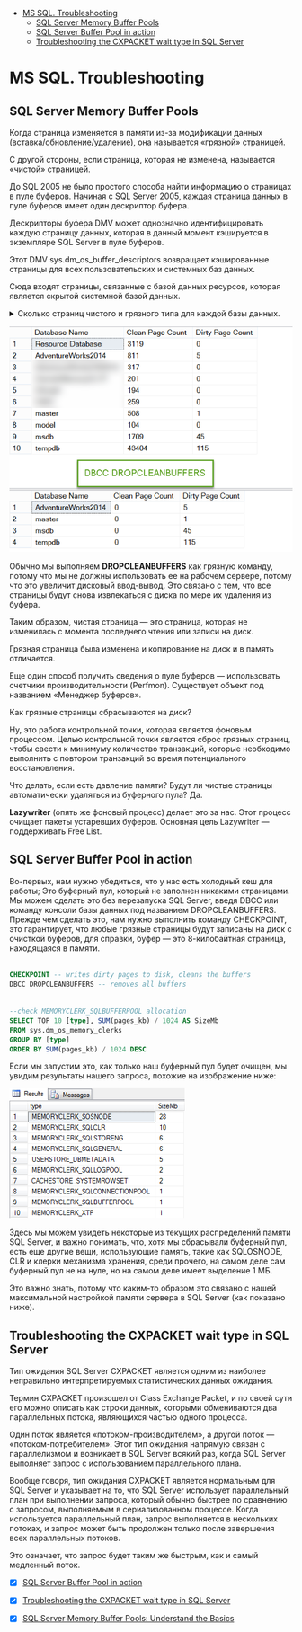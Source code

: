 - [MS SQL. Troubleshooting](#ms-sql-troubleshooting)
  - [SQL Server Memory Buffer Pools](#sql-server-memory-buffer-pools)
  - [SQL Server Buffer Pool in action](#sql-server-buffer-pool-in-action)
  - [Troubleshooting the CXPACKET wait type in SQL Server](#troubleshooting-the-cxpacket-wait-type-in-sql-server)


# MS SQL. Troubleshooting


## SQL Server Memory Buffer Pools

Когда страница изменяется в памяти из-за модификации данных (вставка/обновление/удаление), она называется «грязной» страницей. 

С другой стороны, если страница, которая не изменена, называется «чистой» страницей. 

До SQL 2005 не было простого способа найти информацию о страницах в пуле буферов. Начиная с SQL Server 2005, каждая страница данных в пуле буферов имеет один дескриптор буфера. 

Дескрипторы буфера DMV может однозначно идентифицировать каждую страницу данных, которая в данный момент кэшируется в экземпляре SQL Server в пуле буферов. 

Этот DMV sys.dm_os_buffer_descriptors возвращает кэшированные страницы для всех пользовательских и системных баз данных. 

Сюда входят страницы, связанные с базой данных ресурсов, которая является скрытой системной базой данных.

<details>
    <summary>Cколько страниц чистого и грязного типа для каждой базы данных.</summary>

``` sql 

SELECT (CASE 
           WHEN ( [database_id] = 32767 ) THEN 'Resource Database' 
           ELSE Db_name (database_id) 
         END )  AS 'Database Name', 
       Sum(CASE 
             WHEN ( [is_modified] = 1 ) THEN 0 
             ELSE 1 
           END) AS 'Clean Page Count',
		Sum(CASE 
             WHEN ( [is_modified] = 1 ) THEN 1 
             ELSE 0 
           END) AS 'Dirty Page Count'
FROM   sys.dm_os_buffer_descriptors 
GROUP  BY database_id 
ORDER  BY DB_NAME(database_id);

```

</details>

![](../img/BPool-01.png)


Обычно мы выполняем **DROPCLEANBUFFERS** как грязную команду, потому что мы не должны использовать ее на рабочем сервере, потому что это увеличит дисковый ввод-вывод. 
Это связано с тем, что все страницы будут снова извлекаться с диска по мере их удаления из буфера. 

Таким образом, чистая страница — это страница, которая не изменилась с момента последнего чтения или записи на диск.

Грязная страница была изменена и копирование на диск и в память отличается.

Еще один способ получить сведения о пуле буферов — использовать счетчики производительности (Perfmon). Существует объект под названием «Менеджер буферов».

Как грязные страницы сбрасываются на диск? 

Ну, это работа контрольной точки, которая является фоновым процессом. Целью контрольной точки является сброс грязных страниц, чтобы свести к минимуму количество транзакций, которые необходимо выполнить с повтором транзакций во время потенциального восстановления.

Что делать, если есть давление памяти? Будут ли чистые страницы автоматически удаляться из буферного пула? Да. 

**Lazywriter** (опять же фоновый процесс) делает это за нас. Этот процесс очищает пакеты устаревших буферов. Основная цель Lazywriter — поддерживать Free List.


## SQL Server Buffer Pool in action

Во-первых, нам нужно убедиться, что у нас есть холодный кеш для работы; 
Это буферный пул, который не заполнен никакими страницами. Мы можем сделать это без перезапуска SQL Server, введя DBCC или команду консоли базы данных под названием DROPCLEANBUFFERS. Прежде чем сделать это, нам нужно выполнить команду CHECKPOINT, это гарантирует, что любые грязные страницы будут записаны на диск с очисткой буферов, для справки, буфер — это 8-килобайтная страница, находящаяся в памяти.

``` sql

CHECKPOINT -- writes dirty pages to disk, cleans the buffers
DBCC DROPCLEANBUFFERS -- removes all buffers

```

``` sql 

--check MEMORYCLERK_SQLBUFFERPOOL allocation 
SELECT TOP 10 [type], SUM(pages_kb) / 1024 AS SizeMb
FROM sys.dm_os_memory_clerks
GROUP BY [type]
ORDER BY SUM(pages_kb) / 1024 DESC

```

Если мы запустим это, как только наш буферный пул будет очищен, мы увидим результаты нашего запроса, похожие на изображение ниже:

![](../img/word-image-49.png)

Здесь мы можем увидеть некоторые из текущих распределений памяти SQL Server, и важно понимать, что, хотя мы сбрасывали буферный пул, есть еще другие вещи, использующие память, такие как SQLOSNODE, CLR и клерки механизма хранения, среди прочего, на самом деле сам буферный пул не на нуле, но на самом деле имеет выделение 1 МБ.

Это важно знать, потому что каким-то образом это связано с нашей максимальной настройкой памяти сервера в SQL Server (как показано ниже).



## Troubleshooting the CXPACKET wait type in SQL Server

Тип ожидания SQL Server CXPACKET является одним из наиболее неправильно интерпретируемых статистических данных ожидания.

Термин CXPACKET произошел от Class Exchange Packet, и по своей сути его можно описать как строки данных, которыми обмениваются два параллельных потока, являющихся частью одного процесса. 

Один поток является «потоком-производителем», а другой поток — «потоком-потребителем». Этот тип ожидания напрямую связан с параллелизмом и возникает в SQL Server всякий раз, когда SQL Server выполняет запрос с использованием параллельного плана.

Вообще говоря, тип ожидания CXPACKET является нормальным для SQL Server и указывает на то, что SQL Server использует параллельный план при выполнении запроса, который обычно быстрее по сравнению с запросом, выполняемым в сериализованном процессе. Когда используется параллельный план, запрос выполняется в нескольких потоках, и запрос может быть продолжен только после завершения всех параллельных потоков. 

Это означает, что запрос будет таким же быстрым, как и самый медленный поток.



- [x] [SQL Server Buffer Pool in action](https://www.sqlshack.com/sql-server-buffer-pool-action/)
- [x] [Troubleshooting the CXPACKET wait type in SQL Server](https://www.sqlshack.com/troubleshooting-the-cxpacket-wait-type-in-sql-server/)
- [x] [SQL Server Memory Buffer Pools: Understand the Basics](https://logicalread.com/sql-server-memory-buffer-pools-pd01/)








[](https://www.sqlshack.com/troubleshooting-the-cxpacket-wait-type-in-sql-server/)